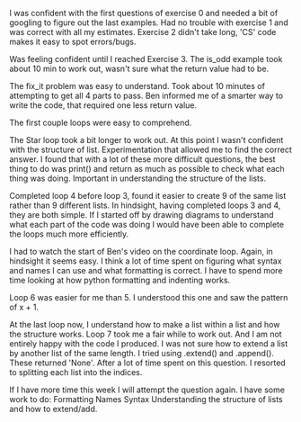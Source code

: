 I was confident with the first questions of exercise 0 and needed a bit of googling to figure out the last examples.
Had no trouble with exercise 1 and was correct with all my estimates. 
Exercise 2 didn't take long, 'CS' code makes it easy to spot errors/bugs. 

Was feeling confident until I reached Exercise 3.
The is_odd example took about 10 min to work out, wasn't sure what the return value had to be. 

The fix_it problem was easy to understand. Took about 10 minutes of attempting to get all 4 parts to pass. Ben informed me of a smarter way to write the code, that required one less return value. 

The first couple loops were easy to comprehend. 

The Star loop took a bit longer to work out. At this point I wasn't confident with the structure of list. Experimentation that allowed me to find the correct answer.
I found that with a lot of these more difficult questions, the best thing to do was print() and return as much as possible to check what each thing was doing. Important in understanding the structure of the lists.  

Completed loop 4 before loop 3, found it easier to create 9 of the same list rather than 9 different lists.
In hindsight, having completed loops 3 and 4, they are both simple. 
If I started off by drawing diagrams to understand what each part of the code was doing I would have been able to complete the loops much more efficiently. 

I had to watch the start of Ben's video on the coordinate loop. Again, in hindsight it seems easy. I think a lot of time spent on figuring what syntax and names I can use and what formatting is correct. I have to spend more time looking at how python formatting and indenting works. 

Loop 6 was easier for me than 5. I understood this one and saw the pattern of x + 1. 

At the last loop now, I understand how to make a list within a list and how the structure works. 
Loop 7 took me a fair while to work out. 
And I am not entirely happy with the code I produced. I was not sure how to extend a list by another list of the same length. I tried using .extend() and .append(). These returned 'None'. After a lot of time spent on this question. I resorted to splitting each list into the indices. 

If I have more time this week I will attempt the question again. I have some work to do: 
Formatting
Names
Syntax 
Understanding the structure of lists and how to extend/add. 


